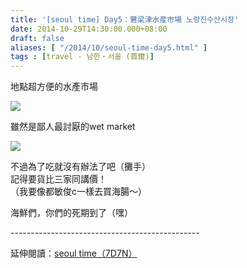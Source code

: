 ```yaml
---
title: '[seoul time] Day5：鷺梁津水産市場 노량진수산시장'
date: 2014-10-29T14:30:00.000+08:00
draft: false
aliases: [ "/2014/10/seoul-time-day5.html" ]
tags : [travel - 남한・서울 (首爾)]
---
```


地點超方便的水產市場  

[![](https://1.bp.blogspot.com/-skDL7pDz1kg/XE2OODR7lSI/AAAAAAAAHcw/S2Z1qxd1QfMV5xngj-ggY4KaQ-AuSpegQCLcBGAs/s640/15009814713_95d3916d61_z.jpg)](https://1.bp.blogspot.com/-skDL7pDz1kg/XE2OODR7lSI/AAAAAAAAHcw/S2Z1qxd1QfMV5xngj-ggY4KaQ-AuSpegQCLcBGAs/s1600/15009814713_95d3916d61_z.jpg)

雖然是鄙人最討厭的wet market  

[![](https://1.bp.blogspot.com/-t42cCLc2Jk0/XE2OW1BYWeI/AAAAAAAAHc0/HS8-v04aMtsLmI6M7KQ67PlblUMhfdPKwCLcBGAs/s640/15443350559_7e74dcecf0_z.jpg)](https://1.bp.blogspot.com/-t42cCLc2Jk0/XE2OW1BYWeI/AAAAAAAAHc0/HS8-v04aMtsLmI6M7KQ67PlblUMhfdPKwCLcBGAs/s1600/15443350559_7e74dcecf0_z.jpg)

不過為了吃就沒有辦法了吧（攤手）  
記得要貨比三家同講價！  
（我要像都敏俊c一樣去買海腸～）  
  
  
海鮮們，你們的死期到了（嘿）  
  
\-----------------------------------------------  
  
延伸閱讀：[seoul time（7D7N）](http://www.hidie.net/2014/11/seoul-time7d7n.html)